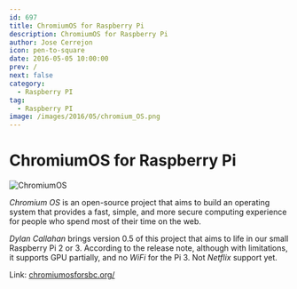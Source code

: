 ```yaml
---
id: 697
title: ChromiumOS for Raspberry Pi
description: ChromiumOS for Raspberry Pi
author: Jose Cerrejon
icon: pen-to-square
date: 2016-05-05 10:00:00
prev: /
next: false
category:
  - Raspberry PI
tag:
  - Raspberry PI
image: /images/2016/05/chromium_OS.png
---
```


# ChromiumOS for Raspberry Pi

![ChromiumOS](/images/2016/05/chromium_OS.png)

*Chromium OS* is an open-source project that aims to build an operating system that provides a fast, simple, and more secure computing experience for people who spend most of their time on the web.

*Dylan Callahan* brings version 0.5 of this project that aims to life in our small Raspberry Pi 2 or 3. According to the release note, although with limitations, it supports GPU partially, and no *WiFi* for the Pi 3. Not *Netflix* support yet.

Link: [chromiumosforsbc.org/](http://www.chromiumosforsbc.org/)
